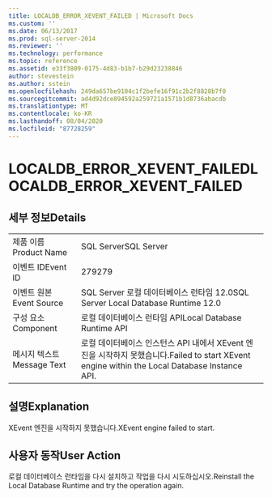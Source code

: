 ```yaml
---
title: LOCALDB_ERROR_XEVENT_FAILED | Microsoft Docs
ms.custom: ''
ms.date: 06/13/2017
ms.prod: sql-server-2014
ms.reviewer: ''
ms.technology: performance
ms.topic: reference
ms.assetid: e33f3809-0175-4d83-b1b7-b29d23238846
author: stevestein
ms.author: sstein
ms.openlocfilehash: 249da657be9104c1f2befe16f91c2b2f8828b7f0
ms.sourcegitcommit: ad4d92dce894592a259721a1571b1d8736abacdb
ms.translationtype: MT
ms.contentlocale: ko-KR
ms.lasthandoff: 08/04/2020
ms.locfileid: "87728259"
---
```

# <a name="localdb_error_xevent_failed"></a><span data-ttu-id="98238-102">LOCALDB_ERROR_XEVENT_FAILED</span><span class="sxs-lookup"><span data-stu-id="98238-102">LOCALDB_ERROR_XEVENT_FAILED</span></span>
    
## <a name="details"></a><span data-ttu-id="98238-103">세부 정보</span><span class="sxs-lookup"><span data-stu-id="98238-103">Details</span></span>  
  
|||  
|-|-|  
|<span data-ttu-id="98238-104">제품 이름</span><span class="sxs-lookup"><span data-stu-id="98238-104">Product Name</span></span>|<span data-ttu-id="98238-105">SQL Server</span><span class="sxs-lookup"><span data-stu-id="98238-105">SQL Server</span></span>|  
|<span data-ttu-id="98238-106">이벤트 ID</span><span class="sxs-lookup"><span data-stu-id="98238-106">Event ID</span></span>|<span data-ttu-id="98238-107">279</span><span class="sxs-lookup"><span data-stu-id="98238-107">279</span></span>|  
|<span data-ttu-id="98238-108">이벤트 원본</span><span class="sxs-lookup"><span data-stu-id="98238-108">Event Source</span></span>|<span data-ttu-id="98238-109">SQL Server 로컬 데이터베이스 런타임 12.0</span><span class="sxs-lookup"><span data-stu-id="98238-109">SQL Server Local Database Runtime 12.0</span></span>|  
|<span data-ttu-id="98238-110">구성 요소</span><span class="sxs-lookup"><span data-stu-id="98238-110">Component</span></span>|<span data-ttu-id="98238-111">로컬 데이터베이스 런타임 API</span><span class="sxs-lookup"><span data-stu-id="98238-111">Local Database Runtime API</span></span>|  
|<span data-ttu-id="98238-112">메시지 텍스트</span><span class="sxs-lookup"><span data-stu-id="98238-112">Message Text</span></span>|<span data-ttu-id="98238-113">로컬 데이터베이스 인스턴스 API 내에서 XEvent 엔진을 시작하지 못했습니다.</span><span class="sxs-lookup"><span data-stu-id="98238-113">Failed to start XEvent engine within the Local Database Instance API.</span></span>|  
  
## <a name="explanation"></a><span data-ttu-id="98238-114">설명</span><span class="sxs-lookup"><span data-stu-id="98238-114">Explanation</span></span>  
 <span data-ttu-id="98238-115">XEvent 엔진을 시작하지 못했습니다.</span><span class="sxs-lookup"><span data-stu-id="98238-115">XEvent engine failed to start.</span></span>  
  
## <a name="user-action"></a><span data-ttu-id="98238-116">사용자 동작</span><span class="sxs-lookup"><span data-stu-id="98238-116">User Action</span></span>  
 <span data-ttu-id="98238-117">로컬 데이터베이스 런타임을 다시 설치하고 작업을 다시 시도하십시오.</span><span class="sxs-lookup"><span data-stu-id="98238-117">Reinstall the Local Database Runtime and try the operation again.</span></span>  
  
  
